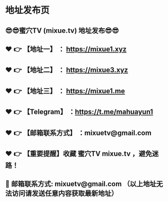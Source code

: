 <h1>地址发布页</h1>
<h2>😎😎蜜穴TV (mixue.tv) 地址发布😎😎 </h2>
<h2>❤️ 👉 【地址一】 ： <a href="https://mixue1.xyz">https://mixue1.xyz</a> </h2>
<h2>❤️ 👉 【地址二】 ： <a href="https://mixue1.xyz">https://mixue3.xyz</a> </h2>
<h2>❤️ 👉 【地址三】 ： <a href="https://mixue1.me">https://mixue1.me</a> </h2>
<h2>❤️ 👉 【Telegram】 ：<a href="https://t.me/mahuayun1">https://t.me/mahuayun1</a> </h2>
<h2>❤️ 👉 【邮箱联系方式】 ：mixuetv@gmail.com </h2>
<h2>❤️ 👉 【重要提醒】收藏 蜜穴TV mixue.tv ，避免迷路！</h2>
<h2>📧 邮箱联系方式: mixuetv@gmail.com （以上地址无法访问请发送任意内容获取最新地址）</h2>

